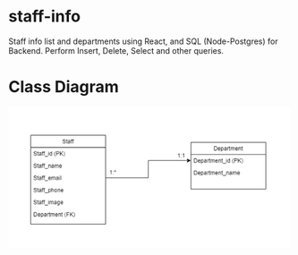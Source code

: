 # staff-info
Staff info list and departments using React, and SQL (Node-Postgres) for Backend. Perform Insert, Delete, Select and other queries.

# Class Diagram
![My Image](https://raw.githubusercontent.com/babadinho/staff-info/master/diagrams/staff-info.drawio.png)
